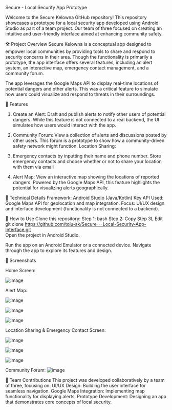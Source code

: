 Secure - Local Security App Prototype

Welcome to the Secure Kelowna GitHub repository! This repository showcases a prototype for a local security app developed using Android Studio as part of a team project. Our team of three focused on creating an intuitive and user-friendly interface aimed at enhancing community safety.

🛠️ Project Overview
Secure Kelowna is a conceptual app designed to empower local communities by providing tools to share and respond to security concerns in their area. Though the functionality is primarily a prototype, the app interface offers several features, including an alert system, an interactive map, emergency contact management, and a community forum.

The app leverages the Google Maps API to display real-time locations of potential dangers and other alerts. This was a critical feature to simulate how users could visualize and respond to threats in their surroundings.

🌟 Features
1. Create an Alert:
Draft and publish alerts to notify other users of potential dangers.
While this feature is not connected to a real backend, the UI simulates how users would interact with the app.

2. Community Forum:
View a collection of alerts and discussions posted by other users.
This forum is a prototype to show how a community-driven safety network might function.
Location Sharing:

3. Emergency contacts by inputting their name and phone number.
Store emergency contacts and choose whether or not to share your location with them via email

3. Alert Map:
View an interactive map showing the locations of reported dangers.
Powered by the Google Maps API, this feature highlights the potential for visualizing alerts geographically.

🧩 Technical Details
Framework: Android Studio (Java/Kotlin)
Key API Used: Google Maps API for geolocation and map integration.
Focus: UI/UX design and interface development (functionality is not connected to a backend).

🚀 How to Use
Clone this repository:
Step 1: bash
Step 2: Copy
Step 3L Edit
git clone https://github.com/tolu-ak/Secure---Local-Security-App-Interface.git  
Open the project in Android Studio.

Run the app on an Android Emulator or a connected device.
Navigate through the app to explore its features and design.

🎨 Screenshots

Home Screen:



![image](https://github.com/user-attachments/assets/7a4932d2-8459-4f61-982f-1d50e4ae82eb)



Alert Map:


![image](https://github.com/user-attachments/assets/9d93719f-abd6-425a-9084-4fadfb075f9f)



![image](https://github.com/user-attachments/assets/01ad43e8-7a6e-4ed3-a4b5-643c91b0abbe)




![image](https://github.com/user-attachments/assets/320c0189-cf96-46c7-acba-5ebaaf0125e2)



Location Sharing & Emergency Contact Screen:

![image](https://github.com/user-attachments/assets/0f97f110-703a-4ce9-8def-5cebd839a5bd)






![image](https://github.com/user-attachments/assets/4e539256-2024-400c-80d1-eb5963f1c037)







![image](https://github.com/user-attachments/assets/8b2db548-f8fb-458d-97c1-24a775a9b862)



Community Forum:
![image](https://github.com/user-attachments/assets/eaafaaf4-9c97-439e-b3e9-17ddd754d6a9)



👥 Team Contributions
This project was developed collaboratively by a team of three, focusing on:
UI/UX Design: Building the user interface for seamless navigation.
Google Maps Integration: Implementing map functionality for displaying alerts.
Prototype Development: Designing an app that demonstrates core concepts of local security.













